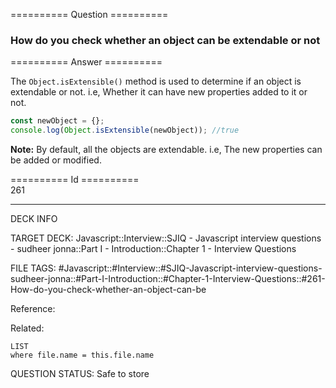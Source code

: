 ========== Question ==========  

### How do you check whether an object can be extendable or not  

========== Answer ==========  

The `Object.isExtensible()` method is used to determine if an object is extendable or not. i.e, Whether it can have new properties added to it or not.

```javascript
const newObject = {};
console.log(Object.isExtensible(newObject)); //true
```

**Note:** By default, all the objects are extendable. i.e, The new properties can be added or modified.

========== Id ==========  
261

---

DECK INFO

TARGET DECK: Javascript::Interview::SJIQ - Javascript interview questions - sudheer jonna::Part I - Introduction::Chapter 1 - Interview Questions

FILE TAGS: #Javascript::#Interview::#SJIQ-Javascript-interview-questions-sudheer-jonna::#Part-I-Introduction::#Chapter-1-Interview-Questions::#261-How-do-you-check-whether-an-object-can-be

Reference:

Related:

```dataview
LIST
where file.name = this.file.name
```

QUESTION STATUS: Safe to store
